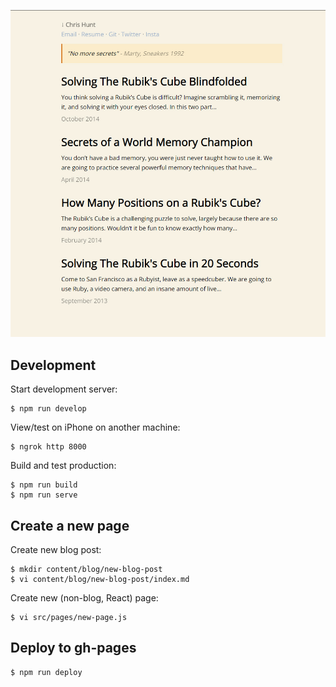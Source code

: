 [![](https://github.com/chrishunt/chrishunt.github.com/raw/master/screenshot.jpg)](http://www.chrishunt.co)

## Development

Start development server:

```
$ npm run develop
```

View/test on iPhone on another machine:

```
$ ngrok http 8000
```

Build and test production:

```
$ npm run build
$ npm run serve
```

## Create a new page

Create new blog post:

```
$ mkdir content/blog/new-blog-post
$ vi content/blog/new-blog-post/index.md
```

Create new (non-blog, React) page:

```
$ vi src/pages/new-page.js
```

## Deploy to gh-pages

```
$ npm run deploy
```
